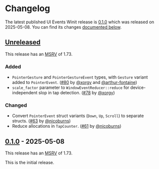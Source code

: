 <!-- Instructions

This changelog follows the patterns described here: <https://keepachangelog.com/en/>.

Subheadings to categorize changes are `added, changed, deprecated, removed, fixed, security`.

-->

# Changelog

The latest published UI Events Winit release is [0.1.0](#010-2025-05-08) which was released on 2025-05-08.
You can find its changes [documented below](#010-2025-05-08).

## [Unreleased]

This release has an [MSRV][] of 1.73.

### Added

* `PointerGesture` and `PointerGestureEvent` types, with `Gesture` variant added to `PointerEvent`. ([#80][] by [@xorgy][] and [@arthur-fontaine][])
* `scale_factor` parameter to `WindowEventReducer::reduce` for device-independent slop in tap detection. ([#78][] by [@xorgy][])

### Changed

* Convert `PointerEvent` struct variants (`Down`, `Up`, `Scroll`) to separate structs. ([#63][] by [@nicoburns][])
* Reduce allocations in `TapCounter`. ([#61][] by [@nicoburns][])

## [0.1.0][] - 2025-05-08

This release has an [MSRV][] of 1.73.

This is the initial release.


[@arthur-fontaine]: https://github.com/arthur-fontaine
[@nicoburns]: https://github.com/nicoburns
[@xorgy]: https://github.com/xorgy

[#61]: https://github.com/endoli/ui-events/pull/61
[#63]: https://github.com/endoli/ui-events/pull/63
[#78]: https://github.com/endoli/ui-events/pull/78
[#80]: https://github.com/endoli/ui-events/pull/80

[Unreleased]: https://github.com/endoli/ui-events/compare/v0.1.0...HEAD
[0.1.0]: https://github.com/endoli/ui-events/releases/tag/v0.1.0

[MSRV]: README.md#minimum-supported-rust-version-msrv
